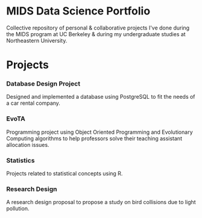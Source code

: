 # MIDS Data Science Portfolio
Collective repository of personal &amp; collaborative projects I've done during the MIDS program at UC Berkeley & during my undergraduate studies at Northeastern University.

# Projects
### Database Design Project
Designed and implemented a database using PostgreSQL to fit the needs of a car rental company.

### EvoTA
Programming project using Object Oriented Programming and Evolutionary Computing algorithms to help professors solve their teaching assistant allocation issues.

### Statistics
Projects related to statistical concepts using R.  

### Research Design
A research design proposal to propose a study on bird collisions due to light pollution.
